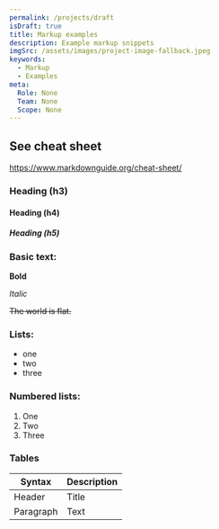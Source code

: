 ```yaml
---
permalink: /projects/draft
isDraft: true
title: Markup examples
description: Example markup snippets
imgSrc: /assets/images/project-image-fallback.jpeg
keywords:
  - Markup
  - Examples
meta:
  Role: None
  Team: None
  Scope: None
---
```


## See cheat sheet

https://www.markdownguide.org/cheat-sheet/

### Heading (h3)

#### Heading (h4)

##### Heading (h5)

### Basic text:

**Bold**

_Italic_

~~The world is flat.~~

### Lists:

- one
- two
- three

### Numbered lists:

1. One
1. Two
1. Three

### Tables

| Syntax    | Description |
| --------- | ----------- |
| Header    | Title       |
| Paragraph | Text        |
